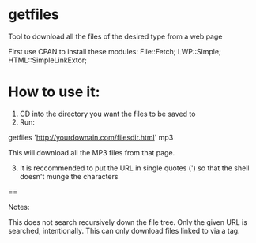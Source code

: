 # getfiles
Tool to download all the files of the desired type from a web page

First use CPAN to install these modules: File::Fetch; LWP::Simple; HTML::SimpleLinkExtor;

# How to use it:

1) CD into the directory you want the files to be saved to
2) Run:

getfiles 'http://yourdownain.com/filesdir.html' mp3

This will download all the MP3 files from that page.

3) It is reccommended to put the URL in single quotes (') so that the shell doesn't munge the characters

==

Notes:

This does not search recursively down the file tree. Only the given URL is searched, intentionally.
This can only download files linked to via a <a> tag.

